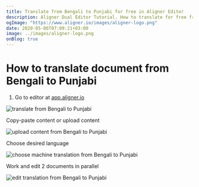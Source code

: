 ```yaml
---
title: Translate from Bengali to Punjabi for free in Aligner Editor
description: Aligner Dual Editor Tutorial. How to translate for free from Bengali to Punjabi. Aligner is multilingual document management platform. 
ogImage: "https://www.aligner.io/images/aligner-logo.png"
date: 2020-05-06T07:09:21+03:00
image: ../images/aligner-logo.png
onBlog: true
---
```


# How to translate document from Bengali to Punjabi

1. Go to editor at [app.aligner.io](https://app.aligner.io "Aligner App web page")

![translate from Bengali to Punjabi](../aligner-blank-editor.png "translate from Bengali to Punjabi")

Copy-paste content or upload content

![upload content from Bengali to Punjabi](../aligner-uploaded-document.png "upload content from Bengali to Punjabi")

Choose desired language

![choose machine translation from Bengali to Punjabi](../aligner-language-dropdown.png "choose machine translation from Bengali to Punjabi")

Work and edit 2 documents in parallel

![edit translation from Bengali to Punjabi](../aligner-double-sitded-editor.png "edit translation from Bengali to Punjabi")

